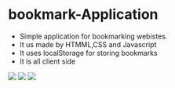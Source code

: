 # bookmark-Application

- Simple application for bookmarking webistes.
- It us made by HTMML,CSS and Javascript 
- It uses localStorage for storing bookmarks
- It is all client side 

![]( https://github.com/rahulnath2904/bookmark-Application/blob/master/Untitled1.png)
![]( https://github.com/rahulnath2904/bookmark-Application/blob/master/Untitled2.png)
![]( https://github.com/rahulnath2904/bookmark-Application/blob/master/Untitled3.png)
